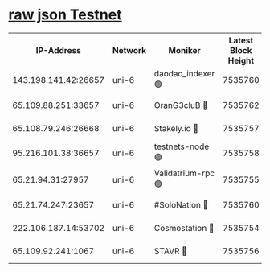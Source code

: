 [raw json Testnet](https://rpc-check.junot.stavr.tech/junot/rpc-junot-result.json)
=


<table><tr><th>IP-Address</th><th>Network</th><th>Moniker</th><th>Latest Block Height</th><th>Earliest Block Height</th><th>Catching Up</th><th>Tx Index</th><th>Voting Power</th><th>Scan Time</th></tr><tr><td>143.198.141.42:26657</td><td>uni-6</td><td>daodao_indexer 🟢</td><td>7535760</td><td>1</td><td>False</td><td>off</td><td>0</td><td>2024-01-31T01:31:34.313679567UTC</td></tr><tr><td>65.109.88.251:33657</td><td>uni-6</td><td>OranG3cluB 🔴</td><td>7535762</td><td>1138541</td><td>False</td><td>on</td><td>11</td><td>2024-01-31T01:31:38.719124528UTC</td></tr><tr><td>65.108.79.246:26668</td><td>uni-6</td><td>Stakely.io 🔴</td><td>7535757</td><td>1570872</td><td>False</td><td>on</td><td>1691887</td><td>2024-01-31T01:31:24.398880866UTC</td></tr><tr><td>95.216.101.38:36657</td><td>uni-6</td><td>testnets-node 🟢</td><td>7535758</td><td>1615130</td><td>False</td><td>on</td><td>0</td><td>2024-01-31T01:31:26.819331125UTC</td></tr><tr><td>65.21.94.31:27957</td><td>uni-6</td><td>Validatrium-rpc 🟢</td><td>7535755</td><td>2943363</td><td>False</td><td>on</td><td>0</td><td>2024-01-31T01:31:19.507222592UTC</td></tr><tr><td>65.21.74.247:23657</td><td>uni-6</td><td>#SoloNation 🔴</td><td>7535760</td><td>5208001</td><td>False</td><td>on</td><td>112</td><td>2024-01-31T01:31:33.407678582UTC</td></tr><tr><td>222.106.187.14:53702</td><td>uni-6</td><td>Cosmostation 🔴</td><td>7535754</td><td>7473037</td><td>False</td><td>on</td><td>109003</td><td>2024-01-31T01:31:17.035445031UTC</td></tr><tr><td>65.109.92.241:1067</td><td>uni-6</td><td>STAVR 🔴</td><td>7535756</td><td>7502372</td><td>False</td><td>on</td><td>6054</td><td>2024-01-31T01:31:23.978592768UTC</td></tr></table>